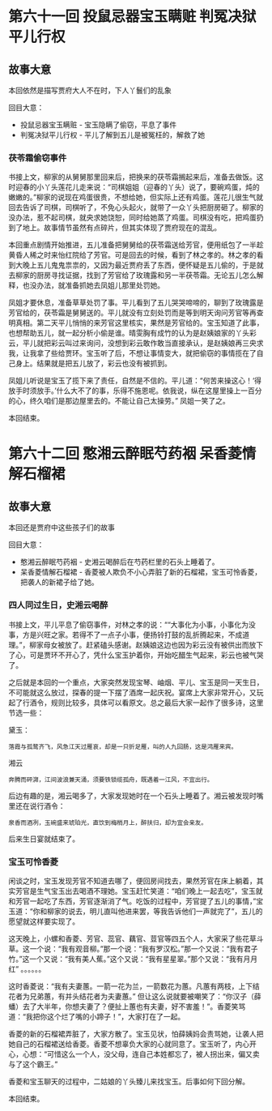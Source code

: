 # 第六十一回 投鼠忌器宝玉瞒赃 判冤决狱平儿行权

## 故事大意

本回依然是描写贾府大人不在时，下人丫鬟们的乱象

回目大意：

* 投鼠忌器宝玉瞒赃 - 宝玉隐瞒了偷窃，平息了事件
* 判冤决狱平儿行权 - 平儿了解到五儿是被冤枉的，解救了她

### 茯苓霜偷窃事件

书接上文，柳家的从舅舅那里回来后，把换来的茯苓霜搁起来后，准备去做饭。这时迎春的小丫头莲花儿走来说：“司棋姐姐（迎春的丫头）说了，要碗鸡蛋，炖的嫩嫩的。”柳家的说现在鸡蛋很贵，不想给她，但实际上还有鸡蛋。莲花儿很生气就回去告诉了司棋，司棋听了，不免心头起火，就带了一众丫头把厨房砸了。柳家的没办法，惹不起司棋，就央求她饶恕，同时给她蒸了鸡蛋。司棋没有吃，把鸡蛋扔到了地上。故事情节虽然有点碎片，但其实体现了贾府现在的混乱。

本回重点剧情开始推进，五儿准备把舅舅给的茯苓霜送给芳官，便用纸包了一半趁黄昏人稀之时来怡红院给了芳官。可是回去的时候，看到了林之孝的。林之孝的看到大晚上五儿鬼鬼祟祟的，又因为最近贾府丢了东西，便怀疑是五儿偷的，于是就去柳家的厨房寻找证据，找到了芳官给了玫瑰露和另一半茯苓霜。无论五儿怎么解释，也没办法，就准备抓她去凤姐儿那里处罚她。

凤姐才要休息，准备草草处罚了事。平儿看到了五儿哭哭啼啼的，聊到了玫瑰露是芳官给的，茯苓霜是舅舅送的。平儿就没有立刻处罚而是等到明天询问芳官等再查明真相。第二天平儿悄悄的来芳官这里核实，果然是芳官给的。宝玉知道了此事，也想帮助五儿，就一起分析小偷是谁。晴雯胸有成竹的认为是赵姨娘家的丫头彩云，平儿就把彩云叫过来询问，没想到彩云敢作敢当直接承认，是赵姨娘再三央求我，让我拿了些给贾环。宝玉听了后，不想让事情变大，就把偷窃的事情揽在了自己身上。结果就是把五儿放了，彩云也没有被抓到。

凤姐儿听说是宝玉了揽下来了责任，自然是不信的。平儿道：“何苦来操这心！‘得放手时须放手。’什么大不了的事，乐得不施恩呢。依我说，纵在这屋里操上一百分的心，终久咱们是那边屋里去的。不能让自己太操劳。” 凤姐一笑了之。

本回结束。

# 第六十二回 憨湘云醉眠芍药裀 呆香菱情解石榴裙

## 故事大意

本回还是贾府中这些孩子们的故事

回目大意：

* 憨湘云醉眠芍药裀 - 史湘云喝醉后在芍药栏里的石头上睡着了。
* 呆香菱情解石榴裙 - 香菱被人欺负不小心弄脏了新的石榴裙，宝玉可怜香菱，把袭人的新裙子给了她。

### 四人同过生日，史湘云喝醉

书接上文，平儿平息了偷窃事件，对林之孝的说：““大事化为小事，小事化为没事，方是兴旺之家。若得不了一点子小事，便扬铃打鼓的乱折腾起来，不成道理。”，柳家母女被放了。赶紧磕头感谢。赵姨娘这边也因为彩云没有被供出而放下了心，可是贾环不开心了，凭什么宝玉护着你，开始吃醋生气起来，彩云也被气哭了。

之后就是本回的一个重点，大家突然发现宝琴、岫烟、平儿、宝玉是同一天生日，不可能就这么放过，探春的提一下摆了酒席一起庆祝。宴席上大家非常开心，又玩起了行酒令，规则比较多，具体可以看原文。总之最后大家一起作了很多诗，这里节选一些：

黛玉：

```shell
落霞与孤鹜齐飞，风急江天过雁哀，却是一只折足雁，叫的人九回肠，这是鸿雁来宾。
```

湘云

```shell
奔腾而砰湃，江间波浪兼天涌，须要铁锁缆孤舟，既遇着一江风，不宜出行。
```

后边有趣的是，湘云喝多了，大家发现她时在一个石头上睡着了。湘云被发现时嘴里还在说行酒令：

```shell
泉香而酒冽，玉碗盛来琥珀光，直饮到梅梢月上，醉扶归，却为宜会亲友。
```

后来生日宴就结束了。

### 宝玉可怜香菱

闲谈之时，宝玉发现芳官不知道去哪了，便回房间找去，果然芳官在床上躺着，其实芳官是生气宝玉出去喝酒不理她。宝玉赶忙笑道：“咱们晚上一起去吃”，宝玉就和芳官一起吃了东西，芳官逐渐消了气。吃饭的过程中，芳官提了五儿的事情，”宝玉道：“你和柳家的说去，明儿直叫他进来罢，等我告诉他们一声就完了”，五儿的愿望就这样要实现了。

这天晚上，小螺和香菱、芳官、蕊官、藕官、荳官等四五个人，大家采了些花草斗草。这一个说：“我有观音柳。”那一个说：“我有罗汉松。”那一个又说：“我有君子竹。”这一个又说：“我有美人蕉。”这个又说：“我有星星翠。”那个又说：“我有月月红” 。。。。。。

这时香菱说：“我有夫妻蕙。一箭一花为兰，一箭数花为蕙。凡蕙有两枝，上下结花者为兄弟蕙，有并头结花者为夫妻蕙。” 但让这么说就要被嘲笑了：“你汉子（薛蟠）去了大半年，你想夫妻了？便扯上蕙也有夫妻，好不害羞！”。香菱笑骂道：“我把你这个烂了嘴的小蹄子！”，大家打在了一起。

香菱的新的石榴裙弄脏了，大家方散了。宝玉见状，怕薛姨妈会责骂她，让袭人把她自己的石榴裙送给香菱。香菱不想辜负大家的心就同意了。宝玉听了，内心开心，心想：“可惜这么一个人，没父母，连自己本姓都忘了，被人拐出来，偏又卖与了这个霸王。”

香菱和宝玉聊天的过程中，二姑娘的丫头臻儿来找宝玉。后事如何下回分解。

本回结束。
